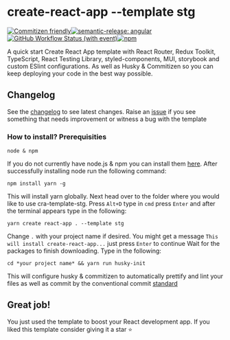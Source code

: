 # create-react-app --template stg
[![Commitizen friendly](https://img.shields.io/badge/commitizen-friendly-brightgreen.svg)](http://commitizen.github.io/cz-cli/)[![semantic-release: angular](https://img.shields.io/badge/semantic--release-angular-e10079?logo=semantic-release)](https://github.com/semantic-release/semantic-release)[![GitHub Workflow Status (with event)](https://img.shields.io/github/actions/workflow/status/NoHop3/cra-template-stg/main.yml)](https://github.com/NoHop3/cra-template-stg/actions/workflows/main.yml)[![npm](https://img.shields.io/npm/v/cra-template-stg)](https://www.npmjs.com/package/cra-template-stg)



A quick start Create React App template with React Router, Redux Toolkit, TypeScript, React Testing Library, styled-components, MUI, storybook and custom ESlint configurations. As well as Husky & Commitizen so you can keep deploying your code in the best way possible.

## Changelog
See the [changelog](https://github.com/NoHop3/cra-template-stg/blob/main/CHANGELOG.md) to see latest changes.
Raise an [issue](https://github.com/NoHop3/cra-template-stg/issues) if you see something that needs improvement or witness a bug with the template

### How to install? Prerequisities
```
node & npm
```
If you do not currently have node.js & npm you can install them [here](https://nodejs.org/en/download).
After successfully installing node run the following command:
```
npm install yarn -g
```
This will install yarn globally.
Next head over to the folder where you would like to use cra-template-stg. Press `Alt+D` type in `cmd` press `Enter` and after the terminal appears type in the following:
```
yarn create react-app . --template stg
```
Change `.` with your project name if desired.
You might get a message `This will install create-react-app...` just press `Enter` to continue
Wait for the packages to finish downloading.
Type in the following:
```
cd *your project name* && yarn run husky-init
```
This will configure husky & commitizen to automatically prettify and lint your files as well as commit by the conventional commit [standard](https://github.com/commitizen/cz-cli)

## Great job! 

You just used the template to boost your React development app. If you liked this template consider giving it a star ⭐
